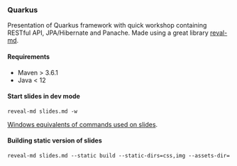 ### Quarkus

Presentation of Quarkus framework with quick workshop containing RESTful API, JPA/Hibernate and Panache. 
Made using a great library [reval-md](https://github.com/webpro/reveal-md). 

#### Requirements

* Maven > 3.6.1
* Java < 12

#### Start slides in dev mode

```commandline
reveal-md slides.md -w
```  

[Windows equivalents of commands used on slides](windows-commands.md).  

#### Building static version of slides

```commandline
reveal-md slides.md --static build --static-dirs=css,img --assets-dir=
```
